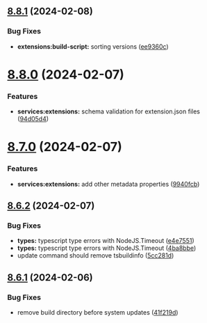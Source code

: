 ## [8.8.1](https://github.com/onesoft-sudo/sudobot/compare/v8.8.0...v8.8.1) (2024-02-08)


### Bug Fixes

* **extensions:build-script:** sorting versions ([ee9360c](https://github.com/onesoft-sudo/sudobot/commit/ee9360cdbc1d014c8b442248965f2e15b265d7a1))



# [8.8.0](https://github.com/onesoft-sudo/sudobot/compare/v8.7.0...v8.8.0) (2024-02-07)


### Features

* **services:extensions:** schema validation for extension.json files ([94d05d4](https://github.com/onesoft-sudo/sudobot/commit/94d05d4db7c0d223680a47c8bb3dfc7f82350a12))



# [8.7.0](https://github.com/onesoft-sudo/sudobot/compare/v8.6.2...v8.7.0) (2024-02-07)


### Features

* **services:extensions:** add other metadata properties ([9940fcb](https://github.com/onesoft-sudo/sudobot/commit/9940fcb4ec77c456373b09b466398c4c013ef4c4))



## [8.6.2](https://github.com/onesoft-sudo/sudobot/compare/v8.6.1...v8.6.2) (2024-02-07)


### Bug Fixes

* **types:** typescript type errors with NodeJS.Timeout ([e4e7551](https://github.com/onesoft-sudo/sudobot/commit/e4e75512667c985eb32a665e9ec852632c074651))
* **types:** typescript type errors with NodeJS.Timeout ([4ba8bbe](https://github.com/onesoft-sudo/sudobot/commit/4ba8bbe07f2e1c25595a6a3e291915de71c82ea3))
* update command should remove tsbuildinfo ([5cc281d](https://github.com/onesoft-sudo/sudobot/commit/5cc281dec6338ed52e0e7a097658187c5eff8a6f))



## [8.6.1](https://github.com/onesoft-sudo/sudobot/compare/v8.6.0...v8.6.1) (2024-02-06)


### Bug Fixes

* remove build directory before system updates ([41f219d](https://github.com/onesoft-sudo/sudobot/commit/41f219d40912f89206b934d06a5bba3a0ecd587a))



